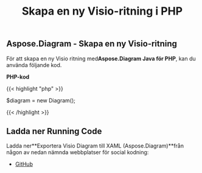 ﻿---
title: Skapa en ny Visio-ritning i PHP
type: docs
weight: 10
url: /sv/java/creating-a-new-visio-drawing-in-php/
---
## **Aspose.Diagram - Skapa en ny Visio-ritning**
 För att skapa en ny Visio ritning med**Aspose.Diagram Java för PHP**, kan du använda följande kod.

**PHP-kod**

{{< highlight "php" >}}

 $diagram = new Diagram();

{{< /highlight >}}
## **Ladda ner Running Code**
 Ladda ner**Exportera Visio Diagram till XAML (Aspose.Diagram)**från någon av nedan nämnda webbplatser för social kodning:

- [GitHub](https://github.com/asposediagram/Aspose.Diagram-for-Java/blob/master/Plugins/Aspose_Diagram_Java_for_PHP/src/aspose/diagram/LoadingSavingandConverting/CreatingaNewVisioDrawing.php)
